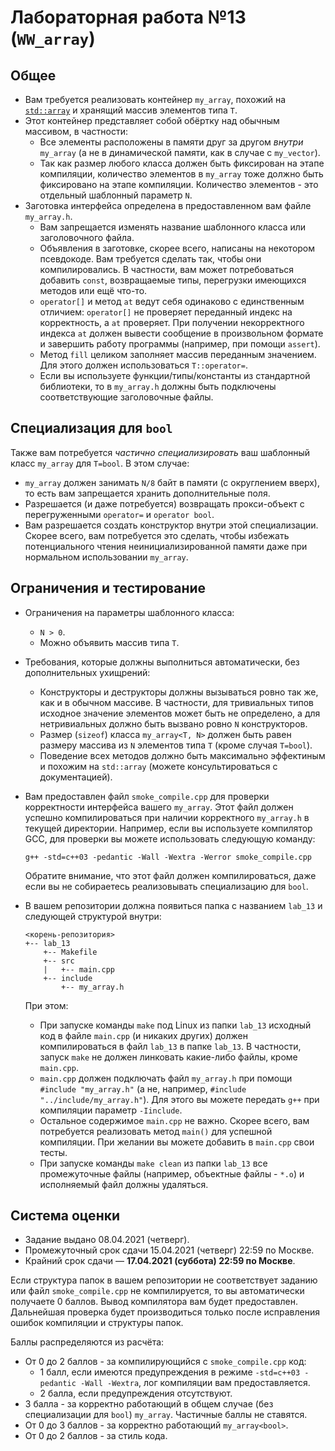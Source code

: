 Лабораторная работа №13 (`WW_array`)
====================================

Общее
-----

* Вам требуется реализовать контейнер `my_array`, похожий на [`std::array`](1) и
  хранящий массив элементов типа `T`.
* Этот контейнер представляет собой обёртку над обычным массивом, в частности:
  * Все элементы расположены в памяти друг за другом *внутри* `my_array`
    (а не в динамической памяти, как в случае с `my_vector`).
  * Так как размер любого класса должен быть фиксирован на этапе компиляции,
    количество элементов в `my_array` тоже должно быть фиксировано на этапе
    компиляции. Количество элементов - это отдельный шаблонный параметр `N`.
* Заготовка интерфейса определена в предоставленном вам файле `my_array.h`.
  * Вам запрещается изменять название шаблонного класса или заголовочного файла.
  * Объявления в заготовке, скорее всего, написаны на некотором псевдокоде.
    Вам требуется сделать так, чтобы они компилировались. В частности, вам
    может потребоваться добавить `const`, возвращаемые типы, перегрузки
    имеющихся методов или ещё что-то.
  * `operator[]` и метод `at` ведут себя одинаково с единственным отличием:
    `operator[]` не проверяет переданный индекс на корректность, а `at`
    проверяет. При получении некорректного индекса `at` должен вывести
    сообщение в произвольном формате и завершить работу программы (например,
    при помощи `assert`).
  * Метод `fill` целиком заполняет массив переданным значением. Для этого
    должен использоваться `T::operator=`.
  * Если вы используете функции/типы/константы из стандартной библиотеки,
    то в `my_array.h` должны быть подключены соответствующие заголовочные файлы.

[1]: http://ru.cppreference.com/w/cpp/container/array

Специализация для `bool`
------------------------

Также вам потребуется *частично специализировать* ваш шаблонный класс `my_array`
для `T=bool`. В этом случае:
* `my_array` должен занимать `N/8` байт в памяти (с округлением вверх), то есть
  вам запрещается хранить дополнительные поля.
* Разрешается (и даже потребуется) возвращать прокси-объект с перегруженными
  `operator=` и `operator bool`.
* Вам разрешается создать конструктор внутри этой специализации. Скорее всего,
  вам потребуется это сделать, чтобы избежать потенциального чтения
  неинициализированной памяти даже при нормальном использовании `my_array`.

Ограничения и тестирование
--------------------------

* Ограничения на параметры шаблонного класса:
  * `N > 0`.
  * Можно объявить массив типа `T`.
* Требования, которые должны выполниться автоматически, без дополнительных
  ухищрений:
  * Конструкторы и деструкторы должны вызываться ровно так же, как и в обычном
    массиве. В частности, для тривиальных типов исходное значение элементов
    может быть не определено, а для нетривиальных должно быть вызвано ровно `N`
    конструкторов.
  * Размер (`sizeof`) класса `my_array<T, N>` должен быть равен размеру массива
    из `N` элементов типа `T` (кроме случая `T=bool`).
  * Поведение всех методов должно быть максимально эффектиным и похожим на
    `std::array` (можете консультироваться с документацией).
* Вам предоставлен файл `smoke_compile.cpp` для проверки корректности интерфейса
  вашего `my_array`. Этот файл должен успешно компилироваться при наличии
  корректного `my_array.h` в текущей директории. Например, если вы используете
  компилятор GCC, для проверки вы можете использовать следующую команду:

  ~~~shell
  g++ -std=c++03 -pedantic -Wall -Wextra -Werror smoke_compile.cpp
  ~~~

  Обратите внимание, что этот файл должен компилироваться, даже если вы не
  собираетесь реализовывать специализацию для `bool`.
  
* В вашем репозитории должна появиться папка с названием `lab_13` и следующей
  структурой внутри:

  ~~~
  <корень-репозитория>
  +-- lab_13
      +-- Makefile
      +-- src
      |   +-- main.cpp
      +-- include
          +-- my_array.h
  ~~~

  При этом:
  * При запуске команды `make` под Linux из папки `lab_13` исходный код в
     файле `main.cpp` (и никаких других) должен компилироваться в файл `lab_13`
     в папке `lab_13`. В частности, запуск `make` не должен линковать какие-либо
     файлы, кроме `main.cpp`.
  * `main.cpp` должен подключать файл `my_array.h` при помощи
    `#include "my_array.h"` (а не, например, `#include "../include/my_array.h"`).
    Для этого вы можете передать `g++` при компиляции параметр `-Iinclude`.
  * Остальное содержимое `main.cpp` не важно. Скорее всего, вам потребуется
    реализовать метод `main()` для успешной компиляции. При желании вы можете
    добавить в `main.cpp` свои тесты.
  * При запуске команды `make clean` из папки `lab_13` все промежуточные файлы
    (например, объектные файлы - `*.o`) и исполняемый файл должны удаляться.

Система оценки
--------------

* Задание выдано 08.04.2021 (четверг).
* Промежуточный срок сдачи 15.04.2021 (четверг) 22:59 по Москве.
* Крайний срок сдачи — **17.04.2021 (суббота) 22:59 по Москве**.

Если структура папок в вашем репозитории не соответствует заданию или файл
`smoke_compile.cpp` не компилируется, то вы автоматически получаете 0 баллов.
Вывод компилятора вам будет предоставлен. Дальнейшая проверка будет производиться
только после исправления ошибок компиляции и структуры папок.

Баллы распределяются из расчёта:
* От 0 до 2 баллов - за компилирующийся с `smoke_compile.cpp` код:
  * 1 балл, если имеются предупреждения в режиме
    `-std=c++03 -pedantic -Wall -Wextra`, лог компиляции вам предоставляется.
  * 2 балла, если предупреждения отсутствуют.
* 3 балла - за корректно работающий в общем случае (без специализации для
  `bool`) `my_array`. Частичные баллы не ставятся.
* От 0 до 3 баллов - за корректно работающий `my_array<bool>`.
* От 0 до 2 баллов - за стиль кода.
